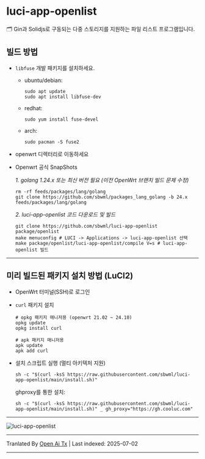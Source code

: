 # luci-app-openlist

🗂️ Gin과 Solidjs로 구동되는 다중 스토리지를 지원하는 파일 리스트 프로그램입니다.

## 빌드 방법

- `libfuse` 개발 패키지를 설치하세요.

  - ubuntu/debian:
    ```shell
    sudo apt update
    sudo apt install libfuse-dev
    ```

  - redhat:
    ```shell
    sudo yum install fuse-devel
    ```

  - arch:
    ```shell
    sudo pacman -S fuse2
    ```

- openwrt 디렉터리로 이동하세요

- Openwrt 공식 SnapShots

  *1. golang 1.24.x 또는 최신 버전 필요 (이전 OpenWrt 브랜치 빌드 문제 수정)*
  ```shell
  rm -rf feeds/packages/lang/golang
  git clone https://github.com/sbwml/packages_lang_golang -b 24.x feeds/packages/lang/golang
  ```

  *2. luci-app-openlist 코드 다운로드 및 빌드*
  ```shell
  git clone https://github.com/sbwml/luci-app-openlist package/openlist
  make menuconfig # LUCI -> Applications -> luci-app-openlist 선택
  make package/openlist/luci-app-openlist/compile V=s # luci-app-openlist 빌드
  ```

--------------

## 미리 빌드된 패키지 설치 방법 (LuCI2)

- OpenWrt 터미널(SSH)로 로그인

- `curl` 패키지 설치
  ```shell
  # opkg 패키지 매니저용 (openwrt 21.02 ~ 24.10)
  opkg update
  opkg install curl
  
  # apk 패키지 매니저용
  apk update
  apk add curl
  ```

- 설치 스크립트 실행 (멀티 아키텍처 지원)
  ```shell
  sh -c "$(curl -ksS https://raw.githubusercontent.com/sbwml/luci-app-openlist/main/install.sh)"
  ```

  ghproxy를 통한 설치:
  ```shell
  sh -c "$(curl -ksS https://raw.githubusercontent.com/sbwml/luci-app-openlist/main/install.sh)" _ gh_proxy="https://gh.cooluc.com"
  ```

--------------

![luci-app-openlist](https://github.com/user-attachments/assets/50d8ee3a-e589-4285-922a-40c82f96b9f5)


---

Tranlated By [Open Ai Tx](https://github.com/OpenAiTx/OpenAiTx) | Last indexed: 2025-07-02

---